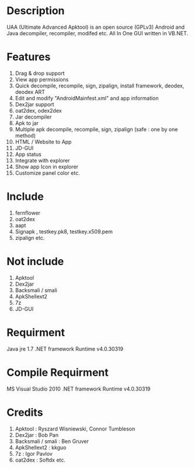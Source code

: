 Description
===========

UAA (Ultimate Advanced Apktool) is an open source (GPLv3) Android and Java decompiler, recompiler, modifed etc. All In One GUI written in VB.NET.

Features
========

01. Drag & drop support
02. View app permissions
03. Quick decompile, recompile, sign, zipalign, install framework, deodex, deodex ART
04. Edit and modify "AndroidMainfest.xml" and app information
05. Dex2jar support
06. oat2dex, odex2dex
07. Jar decompiler
08. Apk to jar
09. Multiple apk decompile, recompile, sign, zipalign (safe : one by one method)
10. HTML / Website to App
11. JD-GUI
12. App status
13. Integrate with explorer
14. Show app Icon in explorer
15. Customize panel color
etc.

Include
=======

01. fernflower
02. oat2dex
03. aapt
04. Signapk , testkey.pk8, testkey.x509.pem
05. zipalign
etc.

Not include
===========

01. Apktool
02. Dex2jar
03. Backsmali / smali
04. ApkShellext2
05. 7z
06. JD-GUI

Requirment
==========

Java jre 1.7
.NET framework Runtime v4.0.30319

Compile Requirment
==================

MS Visual Studio 2010
.NET framework Runtime v4.0.30319

Credits
=======

01. Apktool : Ryszard Wisniewski, Connor Tumbleson
02. Dex2jar : Bob Pan
03. Backsmali / smali : Ben Gruver
04. ApkShellext2 : kkguo
05. 7z : Igor Pavlov
06. oat2dex : Softdx
etc.

